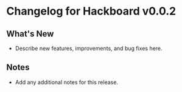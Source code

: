 # Changelog for Hackboard v0.0.2

## What's New
- Describe new features, improvements, and bug fixes here.

## Notes
- Add any additional notes for this release. 